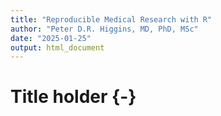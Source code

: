 ```yaml
---
title: "Reproducible Medical Research with R"
author: "Peter D.R. Higgins, MD, PhD, MSc"
date: "2025-01-25"
output: html_document
---
```

# Title holder {-}
